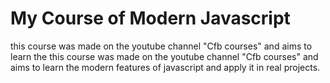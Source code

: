 
# My Course of Modern Javascript

this course was made on the youtube channel "Cfb courses" and aims to learn the
this course was made on the youtube channel "Cfb courses" and aims to learn the modern features of javascript and apply it in real projects.
